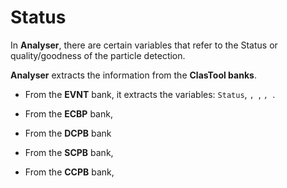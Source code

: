 # Status

In **Analyser**, there are certain variables that refer to the Status or quality/goodness of the particle detection.

**Analyser** extracts the information from the **ClasTool banks**.

* From the **EVNT** bank, it extracts the variables: `Status`, ``, ``, ``, ``.

* From the **ECBP** bank,

* From the **DCPB** bank

* From the **SCPB** bank,

* From the **CCPB** bank,
